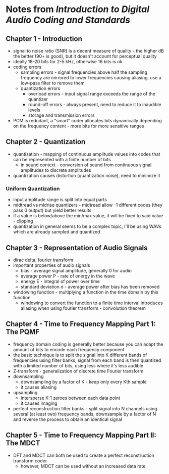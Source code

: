 # Notes from *Introduction to Digital Audio Coding and Standards*

## Chapter 1 - Introduction

* signal to noise ratio (SNR) is a decent measure of quality - the higher dB the better (90+ is good), but it doesn't account for perceptual quality
* ideally 18-20 bits for 2-5 kHz, otherwise 16 bits is ok
* coding errors
  * sampling errors - signal frequencies above half the sampling frequency are mirrored to lower frequencies causing aliasing, use a low-pass filter to remove them
  * quantization errors
    * overload errors - input signal range exceeds the range of the quantizer
	* round-off errors - always present, need to reduce it to inaudible levels
	* storage and transmission errors
* PCM is redudant, a "smart" coder allocates bits dynamically depending on the frequency content - more bits for more sensitive ranges

## Chapter 2 - Quantization

* quantization - mapping of continuous amplitude values into codes that can be represented with a finite number of bits
  * in sound context - conversion of sound from continuous signal amplitudes to discrete amplitudes
* quantization causes distortion (quantization noise), need to minimize it

### Uniform Quantization

* input amplitude range is split into equal parts
* midtread vs midrise quantizers - midtread allow -1 different codes (they pass 0 output) but yield better results
* if a value is below/above the min/max value, it will be fixed to said value - clipping
* quantization in general seems to be a complex topic, I'll be using WAVs which are already sampled and quantized

## Chapter 3 - Representation of Audio Signals

* dirac delta, fourier transform
* important properties of audio signals
  * bias <x> - average signal amplitude, generally 0 for audio
  * average power P - rate of energy in the wave
  * energy E - integral of power over time
  * standard deviation σ - average power after bias has been removed
* windowing function - multiplying a function in the time domain by this function
  * windowing to convert the function to a finite time interval introduces aliasing when using fourier transform - convolution theorem
  
## Chapter 4 - Time to Frequency Mapping Part 1: The PQMF

* frequency domain coding is generally better because you can adapt the amount of bits to encode each frequency component
* the basic technique is to split the signal into K different bands of frequencies using filter banks, signal from each band is then quantized with a limited number of bits, using less where it's less audible
* Z-transform - generalization of discrete time Fourier transform
* downsampling
  * downsampling by a factor of K - keep only every Kth sample
  * it causes aliasing
* upsampling
  * intersperse K-1 zeroes between each data point
  * it causes imaging
* perfect reconstruction filter banks - split signal into N channels using several (at least two) frequency bands, downsample by a factor of N and reverse the process to obtain an identical signal
  
## Chapter 5 - Time to Frequency Mapping Part II: The MDCT

* DFT and MDCT can both be used to create a perfect reconstruction transform coder
  * however, MDCT can be used without an increased data rate
